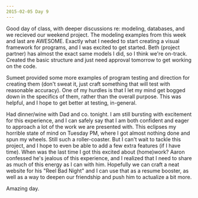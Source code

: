 ```yaml
---
2015-02-05 Day 9
---
```


Good day of class, with deeper discussions re: modeling, databases, and we recieved our weekend project.  The modeling examples from this week and last are AWESOME.  Exactly what I needed to start creating a visual framework for programs, and I was excited to get started.  Beth (project partner) has almost the exact same models I did, so I think we're on-track.  Created the basic structure and just need approval tomorrow to get working on the code.

Sumeet provided some more examples of program testing and direction for creating them (don't sweat it, just craft something that will test with reasonable accuracy).  One of my hurdles is that I let my mind get bogged down in the specifics of them, rather than the overall purpose.  This was helpful, and I hope to get better at testing, in-general.

Had dinner/wine with Dad and co. tonight.  I am still bursting with excitement for this experience, and I can safely say that I am both confident and eager to approach a lot of the work we are presented with.  This eclipses my horrible state of mind on Tuesday PM, where I got almost nothing done and spun my wheels.  Still such a roller-coaster.  But I can't wait to tackle this project, and I hope to even be able to add a few extra features (if I have time).  When was the last time I got this excited about (home)work?  Aaron confessed he's jealous of this experience, and I realized that I need to share as much of this energy as I can with him.  Hopefully we can craft a neat website for his "Reel Bad Night" and I can use that as a resume booster, as well as a way to deepen our friendship and push him to actualize a bit more.

Amazing day.